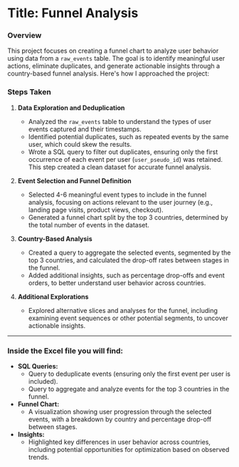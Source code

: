 # Title: Funnel Analysis

### **Overview**  
This project focuses on creating a funnel chart to analyze user behavior using data from a `raw_events` table. The goal is to identify meaningful user actions, eliminate duplicates, and generate actionable insights through a country-based funnel analysis. Here's how I approached the project:



### **Steps Taken**  

1. **Data Exploration and Deduplication**  
   - Analyzed the `raw_events` table to understand the types of user events captured and their timestamps.  
   - Identified potential duplicates, such as repeated events by the same user, which could skew the results.  
   - Wrote a SQL query to filter out duplicates, ensuring only the first occurrence of each event per user (`user_pseudo_id`) was retained. This step created a clean dataset for accurate funnel analysis.  

2. **Event Selection and Funnel Definition**  
   - Selected 4-6 meaningful event types to include in the funnel analysis, focusing on actions relevant to the user journey (e.g., landing page visits, product views, checkout).  
   - Generated a funnel chart split by the top 3 countries, determined by the total number of events in the dataset.  

3. **Country-Based Analysis**  
   - Created a query to aggregate the selected events, segmented by the top 3 countries, and calculated the drop-off rates between stages in the funnel.  
   - Added additional insights, such as percentage drop-offs and event orders, to better understand user behavior across countries.  

4. **Additional Explorations**  
   - Explored alternative slices and analyses for the funnel, including examining event sequences or other potential segments, to uncover actionable insights.

---

### **Inside the Excel file you will find:**  
- **SQL Queries:**  
  - Query to deduplicate events (ensuring only the first event per user is included).  
  - Query to aggregate and analyze events for the top 3 countries in the funnel.  
- **Funnel Chart:**  
  - A visualization showing user progression through the selected events, with a breakdown by country and percentage drop-off between stages.  
- **Insights:**  
  - Highlighted key differences in user behavior across countries, including potential opportunities for optimization based on observed trends.
